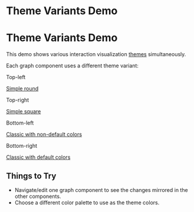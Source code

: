 <!--
 //////////////////////////////////////////////////////////////////////////////
 // @license
 // This file is part of yFiles for HTML 2.6.
 // Use is subject to license terms.
 //
 // Copyright (c) 2000-2023 by yWorks GmbH, Vor dem Kreuzberg 28,
 // 72070 Tuebingen, Germany. All rights reserved.
 //
 //////////////////////////////////////////////////////////////////////////////
-->
# Theme Variants Demo

# Theme Variants Demo

This demo shows various interaction visualization [themes](https://docs.yworks.com/yfileshtml/#/dguide/customizing_view_theming) simultaneously.

Each graph component uses a different theme variant:

Top-left

[Simple round](https://docs.yworks.com/yfileshtml/#/api/ThemeVariant#SIMPLE_ROUND)

Top-right

[Simple square](https://docs.yworks.com/yfileshtml/#/api/ThemeVariant#SIMPLE_SQUARE)

Bottom-left

[Classic with non-default colors](https://docs.yworks.com/yfileshtml/#/api/ThemeVariant#CLASSIC)

Bottom-right

[Classic with default colors](https://docs.yworks.com/yfileshtml/#/api/ThemeVariant#CLASSIC)

## Things to Try

- Navigate/edit one graph component to see the changes mirrored in the other components.
- Choose a different color palette to use as the theme colors.
